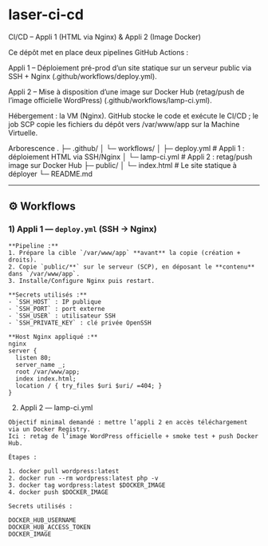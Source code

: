 # laser-ci-cd

CI/CD – Appli 1 (HTML via Nginx) & Appli 2 (Image Docker)

Ce dépôt met en place deux pipelines GitHub Actions :

Appli 1 – Déploiement pré-prod d’un site statique sur un serveur public via SSH + Nginx (.github/workflows/deploy.yml).

Appli 2 – Mise à disposition d’une image sur Docker Hub (retag/push de l’image officielle WordPress) (.github/workflows/lamp-ci.yml).

Hébergement : la VM (Nginx). GitHub stocke le code et exécute le CI/CD ; le job SCP copie les fichiers du dépôt vers /var/www/app sur la Machine Virtuelle.

Arborescence
.
├─ .github/
│  └─ workflows/
│     ├─ deploy.yml       # Appli 1 : déploiement HTML via SSH/Nginx
│     └─ lamp-ci.yml      # Appli 2 : retag/push image sur Docker Hub
├─ public/
│  └─ index.html          # Le site statique à déployer
└─ README.md



---

## ⚙️ Workflows

### 1) Appli 1 — `deploy.yml` (SSH → Nginx)
```
**Pipeline :**
1. Prépare la cible `/var/www/app` **avant** la copie (création + droits).
2. Copie `public/**` sur le serveur (SCP), en déposant le **contenu** dans `/var/www/app`.
3. Installe/Configure Nginx puis restart.

**Secrets utilisés :**
- `SSH_HOST` : IP publique
- `SSH_PORT` : port externe
- `SSH_USER` : utilisateur SSH
- `SSH_PRIVATE_KEY` : clé privée OpenSSH

**Host Nginx appliqué :**
nginx
server {
  listen 80;
  server_name _;
  root /var/www/app;
  index index.html;
  location / { try_files $uri $uri/ =404; }
}
```

2) Appli 2 — lamp-ci.yml

```
Objectif minimal demandé : mettre l’appli 2 en accès téléchargement via un Docker Registry.
Ici : retag de l’image WordPress officielle + smoke test + push Docker Hub.

Étapes :

1. docker pull wordpress:latest
2. docker run --rm wordpress:latest php -v
3. docker tag wordpress:latest $DOCKER_IMAGE
4. docker push $DOCKER_IMAGE

Secrets utilisés :

DOCKER_HUB_USERNAME
DOCKER_HUB_ACCESS_TOKEN
DOCKER_IMAGE
```
